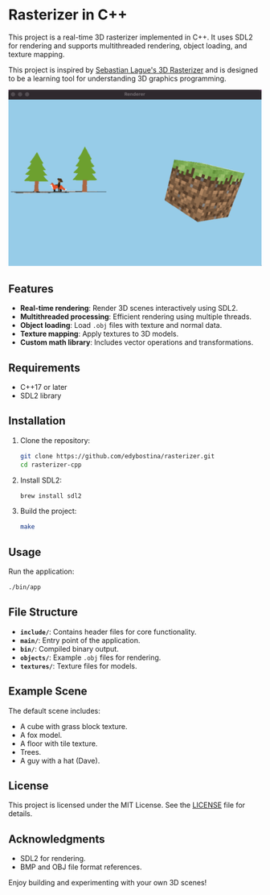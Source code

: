 # Rasterizer in C++

This project is a real-time 3D rasterizer implemented in C++. It uses SDL2 for rendering and supports multithreaded rendering, object loading, and texture mapping.

This project is inspired by [Sebastian Lague's 3D Rasterizer](https://www.youtube.com/watch?v=yyJ-hdISgnw) and is designed to be a learning tool for understanding 3D graphics programming.

![Screenshot](photo.png)

## Features
- **Real-time rendering**: Render 3D scenes interactively using SDL2.
- **Multithreaded processing**: Efficient rendering using multiple threads.
- **Object loading**: Load `.obj` files with texture and normal data.
- **Texture mapping**: Apply textures to 3D models.
- **Custom math library**: Includes vector operations and transformations.

## Requirements
- C++17 or later
- SDL2 library

## Installation
1. Clone the repository:
    ```bash
    git clone https://github.com/edybostina/rasterizer.git
    cd rasterizer-cpp
    ```
2. Install SDL2:
    ```bash
    brew install sdl2
    ```
3. Build the project:
    ```bash
    make
    ```

## Usage
Run the application:
```bash
./bin/app
```

## File Structure
- **`include/`**: Contains header files for core functionality.
- **`main/`**: Entry point of the application.
- **`bin/`**: Compiled binary output.
- **`objects/`**: Example `.obj` files for rendering.
- **`textures/`**: Texture files for models.

## Example Scene
The default scene includes:
- A cube with grass block texture.
- A fox model.
- A floor with tile texture.
- Trees.
- A guy with a hat (Dave).

## License
This project is licensed under the MIT License. See the [LICENSE](LICENSE) file for details.

## Acknowledgments
- SDL2 for rendering.
- BMP and OBJ file format references.

Enjoy building and experimenting with your own 3D scenes!
